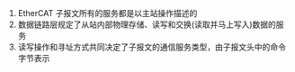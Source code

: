 1. EtherCAT 子报文所有的服务都是以主站操作描述的
2. 数据链路层规定了从站内部物理存储、读写和交换(读取并马上写入)数据的服务
3. 读写操作和寻址方式共同决定了子报文的通信服务类型，由子报文头中的命令字节表示